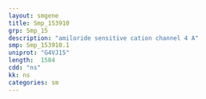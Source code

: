```yaml
---
layout: smgene
title: Smp_153910
grp: Smp_15
description: "amiloride sensitive cation channel 4 A"
smp: Smp_153910.1
uniprot: "G4VJ15"
length:  1584
cdd: "ns"
kk: ns
categories: sm
---
```

